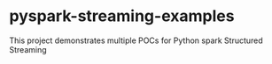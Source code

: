 # pyspark-streaming-examples
This project demonstrates multiple POCs for Python spark Structured Streaming

